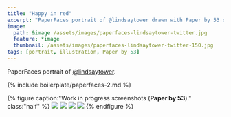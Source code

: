 ```yaml
---
title: "Happy in red"
excerpt: "PaperFaces portrait of @lindsaytower drawn with Paper by 53 on an iPad."
image: 
  path: &image /assets/images/paperfaces-lindsaytower-twitter.jpg 
  feature: *image
  thumbnail: /assets/images/paperfaces-lindsaytower-twitter-150.jpg
tags: [portrait, illustration, Paper by 53]
---
```


PaperFaces portrait of [@lindsaytower](https://twitter.com/lindsaytower).

{% include boilerplate/paperfaces-2.md %}

{% figure caption:"Work in progress screenshots (**Paper by 53**)." class:"half" %}
[![](/assets/images/paperfaces-lindsaytower-process-1-600.jpg)](/assets/images/paperfaces-lindsaytower-process-1-lg.jpg)
[![](/assets/images/paperfaces-lindsaytower-process-2-600.jpg)](/assets/images/paperfaces-lindsaytower-process-2-lg.jpg)
[![](/assets/images/paperfaces-lindsaytower-process-3-600.jpg)](/assets/images/paperfaces-lindsaytower-process-3-lg.jpg)
[![](/assets/images/paperfaces-lindsaytower-process-4-600.jpg)](/assets/images/paperfaces-lindsaytower-process-4-lg.jpg)
{% endfigure %}
